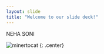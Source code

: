 ```yaml
---
layout: slide
title: "Welcome to our slide deck!"
---
```


NEHA SONI

![minertocat](https://octodex.github.com/images/minertocat.png)
{: .center}
